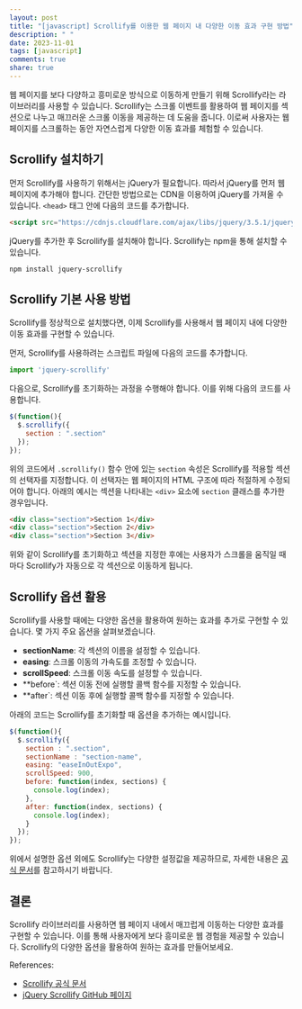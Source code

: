```yaml
---
layout: post
title: "[javascript] Scrollify를 이용한 웹 페이지 내 다양한 이동 효과 구현 방법"
description: " "
date: 2023-11-01
tags: [javascript]
comments: true
share: true
---
```


웹 페이지를 보다 다양하고 흥미로운 방식으로 이동하게 만들기 위해 Scrollify라는 라이브러리를 사용할 수 있습니다. Scrollify는 스크롤 이벤트를 활용하여 웹 페이지를 섹션으로 나누고 매끄러운 스크롤 이동을 제공하는 데 도움을 줍니다. 이로써 사용자는 웹 페이지를 스크롤하는 동안 자연스럽게 다양한 이동 효과를 체험할 수 있습니다.

## Scrollify 설치하기

먼저 Scrollify를 사용하기 위해서는 jQuery가 필요합니다. 따라서 jQuery를 먼저 웹 페이지에 추가해야 합니다. 간단한 방법으로는 CDN을 이용하여 jQuery를 가져올 수 있습니다. `<head>` 태그 안에 다음의 코드를 추가합니다.

```html
<script src="https://cdnjs.cloudflare.com/ajax/libs/jquery/3.5.1/jquery.min.js"></script>
```

jQuery를 추가한 후 Scrollify를 설치해야 합니다. Scrollify는 npm을 통해 설치할 수 있습니다.

```bash
npm install jquery-scrollify
```

## Scrollify 기본 사용 방법

Scrollify를 정상적으로 설치했다면, 이제 Scrollify를 사용해서 웹 페이지 내에 다양한 이동 효과를 구현할 수 있습니다.

먼저, Scrollify를 사용하려는 스크립트 파일에 다음의 코드를 추가합니다.

```javascript
import 'jquery-scrollify'
```

다음으로, Scrollify를 초기화하는 과정을 수행해야 합니다. 이를 위해 다음의 코드를 사용합니다.

```javascript
$(function(){
  $.scrollify({
    section : ".section"
  });
});
```

위의 코드에서 `.scrollify()` 함수 안에 있는 `section` 속성은 Scrollify를 적용할 섹션의 선택자를 지정합니다. 이 선택자는 웹 페이지의 HTML 구조에 따라 적절하게 수정되어야 합니다. 아래의 예시는 섹션을 나타내는 `<div>` 요소에 `section` 클래스를 추가한 경우입니다.

```html
<div class="section">Section 1</div>
<div class="section">Section 2</div>
<div class="section">Section 3</div>
```

위와 같이 Scrollify를 초기화하고 섹션을 지정한 후에는 사용자가 스크롤을 움직일 때마다 Scrollify가 자동으로 각 섹션으로 이동하게 됩니다.

## Scrollify 옵션 활용

Scrollify를 사용할 때에는 다양한 옵션을 활용하여 원하는 효과를 추가로 구현할 수 있습니다. 몇 가지 주요 옵션을 살펴보겠습니다.

- **sectionName**: 각 섹션의 이름을 설정할 수 있습니다. 
- **easing**: 스크롤 이동의 가속도를 조정할 수 있습니다.
- **scrollSpeed**: 스크롤 이동 속도를 설정할 수 있습니다.
- **before`: 섹션 이동 전에 실행할 콜백 함수를 지정할 수 있습니다.
- **after`: 섹션 이동 후에 실행할 콜백 함수를 지정할 수 있습니다.

아래의 코드는 Scrollify를 초기화할 때 옵션을 추가하는 예시입니다.

```javascript
$(function(){
  $.scrollify({
    section : ".section",
    sectionName : "section-name",
    easing: "easeInOutExpo",
    scrollSpeed: 900,
    before: function(index, sections) {
      console.log(index);
    },
    after: function(index, sections) {
      console.log(index);
    }
  });
});
```

위에서 설명한 옵션 외에도 Scrollify는 다양한 설정값을 제공하므로, 자세한 내용은 [공식 문서](https://projects.lukehaas.me/scrollify/)를 참고하시기 바랍니다.

## 결론

Scrollify 라이브러리를 사용하면 웹 페이지 내에서 매끄럽게 이동하는 다양한 효과를 구현할 수 있습니다. 이를 통해 사용자에게 보다 흥미로운 웹 경험을 제공할 수 있습니다. Scrollify의 다양한 옵션을 활용하여 원하는 효과를 만들어보세요.

References:
- [Scrollify 공식 문서](https://projects.lukehaas.me/scrollify/)
- [jQuery Scrollify GitHub 페이지](https://github.com/lukehaas/jquery-scrollify)